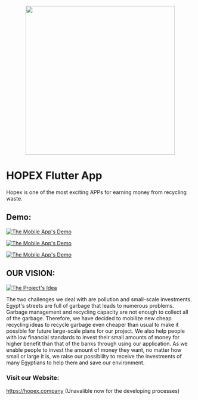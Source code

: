 <p align="center"><img src="https://i.ibb.co/HTKf1BR/logo.png" width="400"></p>

# HOPEX Flutter App
Hopex is one of the most exciting APPs for earning money from recycling waste.

## Demo:
[![The Mobile App's Demo](https://i.imgur.com/XqAE5BO.png)](https://youtu.be/D0wU_vBPLU4)


[![The Mobile App's Demo](https://mostaql.hsoubcdn.com/uploads/739927-oPUJF-1593314414-5ef80c6ee57c4.png)](#)

[![The Mobile App's Demo](https://mostaql.hsoubcdn.com/uploads/739927-L6WbZ-1593314415-5ef80c6f1c21a.png)](#)

## OUR VISION:
[![The Project's Idea](https://i.imgur.com/hopifYN.png)](https://youtu.be/dicqOVMA2oE)

The two challenges we deal with are pollution and small-scale investments. Egypt's streets are full of garbage that leads to numerous problems. Garbage management and recycling capacity are not enough to collect all of the garbage. Therefore, we have decided to mobilize new cheap recycling ideas to recycle garbage even cheaper than usual to make it possible for future large-scale plans for our project. We also help people with low financial standards to invest their small amounts of money for higher benefit than that of the banks through using our application. As we enable people to invest the amount of money they want, no matter how small or large it is, we raise our possibility to receive the investments of many Egyptians to help them and save our environment.

### Visit our Website:
https://hopex.company (Unavalible now for the developing processes)

